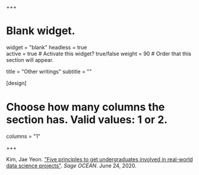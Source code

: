 +++
# Blank widget.
widget = "blank"
headless = true  
active = true  # Activate this widget? true/false
weight = 90  # Order that this section will appear.

title = "Other writings"
subtitle = ""

[design]
  # Choose how many columns the section has. Valid values: 1 or 2.
  columns = "1"

+++

Kim, Jae Yeon. ["Five principles to get undergraduates involved in real-world data science projects"](https://ocean.sagepub.com/blog/skills/5-principles-to-get-undergraduates-involved-in-real-world-data-science-projects). *Sage OCEAN*. June 24, 2020.
